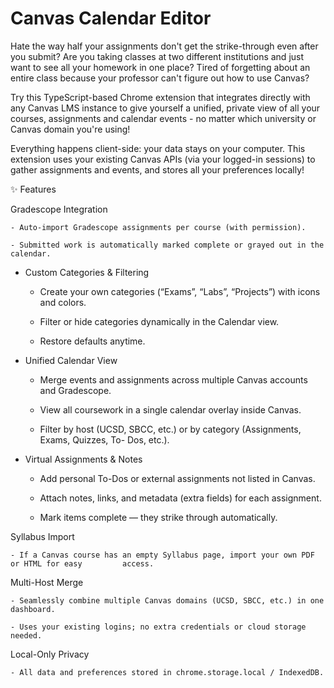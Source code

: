 # Canvas Calendar Editor

Hate the way half your assignments don't get the strike-through even after you submit?  Are you taking classes at two different institutions and just want to see all your homework in one place?  Tired of forgetting about an entire class because your professor can't figure out how to use Canvas?

Try this TypeScript-based Chrome extension that integrates directly with any Canvas LMS instance to give yourself a unified, private view of all your courses, assignments and calendar events - no matter which university or Canvas domain you're using!

Everything happens client-side: your data stays on your computer.  This extension uses your existing Canvas APIs (via your logged-in sessions) to gather assignments and events, and stores all your preferences locally!

✨ Features

Gradescope Integration

    - Auto-import Gradescope assignments per course (with permission).

    - Submitted work is automatically marked complete or grayed out in the calendar.

- Custom Categories & Filtering

    - Create your own categories (“Exams”, “Labs”, “Projects”) with icons and colors.
    
    - Filter or hide categories dynamically in the Calendar view.
    
    - Restore defaults anytime.
      
- Unified Calendar View
  
    - Merge events and assignments across multiple Canvas accounts and Gradescope.

    - View all coursework in a single calendar overlay inside Canvas.

    - Filter by host (UCSD, SBCC, etc.) or by category (Assignments, Exams, Quizzes, To-          Dos, etc.).

- Virtual Assignments & Notes

    - Add personal To-Dos or external assignments not listed in Canvas.

    - Attach notes, links, and metadata (extra fields) for each assignment.

    - Mark items complete — they strike through automatically.

Syllabus Import

    - If a Canvas course has an empty Syllabus page, import your own PDF or HTML for easy         access.

Multi-Host Merge

    - Seamlessly combine multiple Canvas domains (UCSD, SBCC, etc.) in one dashboard.

    - Uses your existing logins; no extra credentials or cloud storage needed.

Local-Only Privacy

    - All data and preferences stored in chrome.storage.local / IndexedDB.

